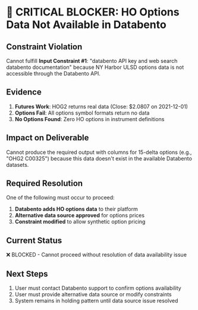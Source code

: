 # 🚨 CRITICAL BLOCKER: HO Options Data Not Available in Databento

## Constraint Violation
Cannot fulfill **Input Constraint #1**: "databento API key and web search databento documentation" because NY Harbor ULSD options data is not accessible through the Databento API.

## Evidence
1. **Futures Work**: HOG2 returns real data (Close: $2.0807 on 2021-12-01)
2. **Options Fail**: All options symbol formats return no data
3. **No Options Found**: Zero HO options in instrument definitions

## Impact on Deliverable
Cannot produce the required output with columns for 15-delta options (e.g., "OHG2 C00325") because this data doesn't exist in the available Databento datasets.

## Required Resolution
One of the following must occur to proceed:
1. **Databento adds HO options data** to their platform
2. **Alternative data source approved** for options prices
3. **Constraint modified** to allow synthetic option pricing

## Current Status
❌ BLOCKED - Cannot proceed without resolution of data availability issue

## Next Steps
1. User must contact Databento support to confirm options availability
2. User must provide alternative data source or modify constraints
3. System remains in holding pattern until data source issue resolved